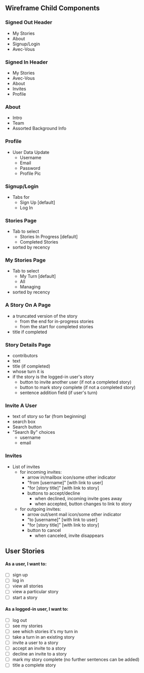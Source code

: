 ## Wireframe Child Components

### Signed Out Header

- My Stories
- About
- Signup/Login
- Avec-Vous

### Signed In Header

- My Stories
- Avec-Vous
- About
- Invites
- Profile

### About

- Intro
- Team
- Assorted Background Info

### Profile

- User Data Update
  - Username
  - Email
  - Password
  - Profile Pic

### Signup/Login

- Tabs for
  - Sign Up [default]
  - Log In

### Stories Page

- Tab to select
  - Stories In Progress [default]
  - Completed Stories
- sorted by recency

### My Stories Page

- Tab to select
  - My Turn [default]
  - All
  - Managing
- sorted by recency

### A Story On A Page

- a truncated version of the story
  - from the end for in-progress stories
  - from the start for completed stories
- title if completed

### Story Details Page

- contributors
- text
- title (if completed)
- whose turn it is
- if the story is the logged-in user's story
  - button to invite another user (if not a completed story)
  - button to mark story complete (if not a completed story)
  - sentence addition field (if user's turn)

### Invite A User

- text of story so far (from beginning)
- search box
- Search button
- "Search By" choices
  - username
  - email

### Invites

- List of invites
  - for incoming invites:
    - arrow in/mailbox icon/some other indicator
    - "from [username]" [with link to user]
    - "for [story title]" [with link to story]
    - buttons to accept/decline
      - when declined, incoming invite goes away
      - when accepted, button changes to link to story
  - for outgoing invites:
    - arrow out/sent mail icon/some other indicator
    - "to [username]" [with link to user]
    - "for [story title]" [with link to story]
    - button to cancel
      - when canceled, invite disappears

## User Stories

#### As a user, I want to:

- [ ] sign up
- [ ] log in
- [ ] view all stories
- [ ] view a particular story
- [ ] start a story

#### As a logged-in user, I want to:

- [ ] log out
- [ ] see my stories
- [ ] see which stories it's my turn in
- [ ] take a turn in an existing story
- [ ] invite a user to a story
- [ ] accept an invite to a story
- [ ] decline an invite to a story
- [ ] mark my story complete (no further sentences can be added)
- [ ] title a complete story
